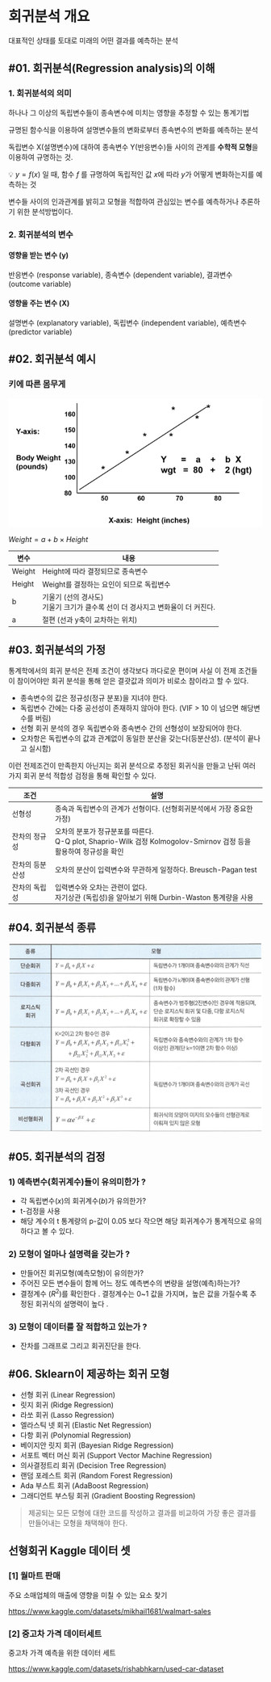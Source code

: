 # 회귀분석 개요

대표적인 상태를 토대로 미래의 어떤 결과를 예측하는 분석

## #01. 회귀분석(Regression analysis)의 이해

### 1. 회귀분석의 의미

하나나 그 이상의 독립변수들이 종속변수에 미치는 영향을 추정할 수 있는 통계기법

규명된 함수식을 이용하여 설명변수들의 변화로부터 종속변수의 변화를 예측하는 분석

독립변수 X(설명변수)에 대하여 종속변수 Y(반응변수)들 사이의 관계를 **수학적 모형**을 이용하여 규명하는 것.

💡 $y = f(x)$ 일 때, 함수 $f$ 를 규명하여 독립적인 값 $x$에 따라 $y$가 어떻게 변화하는지를 예측하는 것

변수들 사이의 인과관계를 밝히고 모형을 적합하여 관심있는 변수를 예측하거나 추론하기 위한 분석방법이다.

### 2. 회귀분석의 변수

#### 영향을 받는 변수 (y)

반응변수 (response variable), 종속변수 (dependent variable), 결과변수(outcome variable)

#### 영향을 주는 변수 (X)

설명변수 (explanatory variable), 독립변수 (independent variable), 예측변수 (predictor variable)

## #02. 회귀분석 예시

### 키에 따른 몸무게

![img](res/ols.png)

$Weight = a + b \times Height$

| 변수 | 내용 |
|---|---|
| Weight | Height에 따라 결정되므로 종속변수 |
| Height | Weight를 결정하는 요인이 되므로 독립변수 |
| b | 기울기 (선의 경사도)<br/> 기울기 크기가 클수록 선이 더 경사지고 변화율이 더 커진다. |
| a | 절편 (선과 y축이 교차하는 위치) |

## #03. 회귀분석의 가정

통계학에서의 회귀 분석은 전제 조건이 생각보다 까다로운 편이며 사실 이 전제 조건들이 참이어야만 회귀 분석을 통해 얻은 결괏값과 의미가 비로소 참이라고 할 수 있다.

- 종속변수의 값은 정규성(정규 분포)을 지녀야 한다.
- 독립변수 간에는 다중 공선성이 존재하지 않아야 한다. (VIF > 10 이 넘으면 해당변수를 버림)
- 선형 회귀 분석의 경우 독립변수와 종속변수 간의 선형성이 보장되어야 한다.
- 오차항은 독립변수의 값과 관계없이 동일한 분산을 갖는다(등분산성). (분석이 끝나고 실시함)

이런 전제조건이 만족한지 아닌지는 회귀 분석으로 추정된 회귀식을 만들고 난뒤 여러 가지 회귀 분석 적합성 검정을 통해 확인할 수 있다.

| 조건 | 설명 |
|---|---|
| 선형성 | 종속과 독립변수의 관계가 선형이다. (선형회귀분석에서 가장 중요한 가정) |
| 잔차의 정규성 | 오차의 분포가 정규분포를 따른다.<br/>Q-Q plot, Shaprio-Wilk 검정 Kolmogolov-Smirnov 검정 등을 활용하여 정규성을 확인 |
| 잔차의 등분산성 | 오차의 분산이 입력변수와 무관하게 일정하다. Breusch-Pagan test |
| 잔차의 독립성 | 입력변수와 오차는 관련이 없다.<br/>자기상관 (독립성)을 알아보기 위해 Durbin-Waston 통계량을 사용 |

## #04. 회귀분석 종류

![img](res/ols_type.png)

## #05. 회귀분석의 검정

### 1) 예측변수(회귀계수)들이 유의미한가 ?

- 각 독립변수($x$)의 회귀계수($b$)가 유의한가?
- t-검정을 사용
- 해당 계수의 t 통계량의 p-값이 0.05 보다 작으면 해당 회귀계수가 통계적으로 유의하다고 볼 수 있다.

### 2) 모형이 얼마나 설명력을 갖는가 ?

- 만들어진 회귀모형(예측모형)이 유의한가?
- 주어진 모든 변수들이 함께 어느 정도 예측변수의 변량을 설명(예측)하는가?
- 결정계수 ($R^2$)를 확인한다 . 결정계수는 0~1 값을 가지며，높은 값을 가질수록 추정된 회귀식의 설명력이 높다 .

### 3) 모형이 데이터를 잘 적합하고 있는가 ?

- 잔차를 그래프로 그리고 회귀진단을 한다.


## #06. Sklearn이 제공하는 회귀 모형

- 선형 회귀 (Linear Regression)
- 릿지 회귀 (Ridge Regression)
- 라쏘 회귀 (Lasso Regression)
- 엘라스틱 넷 회귀 (Elastic Net Regression)
- 다항 회귀 (Polynomial Regression)
- 베이지안 릿지 회귀 (Bayesian Ridge Regression)
- 서포트 벡터 머신 회귀 (Support Vector Machine Regression)
- 의사결정트리 회귀 (Decision Tree Regression)
- 랜덤 포레스트 회귀 (Random Forest Regression)
- Ada 부스트 회귀 (AdaBoost Regression)
- 그래디언트 부스팅 회귀 (Gradient Boosting Regression)

> 제공되는 모든 모형에 대한 코드를 작성하고 결과를 비교하여 가장 좋은 결과를 만들어내는 모형을 채택해야 한다.

## 선형회귀 Kaggle 데이터 셋

### [1] 월마트 판매

주요 소매업체의 매출에 영향을 미칠 수 있는 요소 찾기

https://www.kaggle.com/datasets/mikhail1681/walmart-sales

### [2] 중고차 가격 데이터세트

중고차 가격 예측을 위한 데이터 세트

https://www.kaggle.com/datasets/rishabhkarn/used-car-dataset
